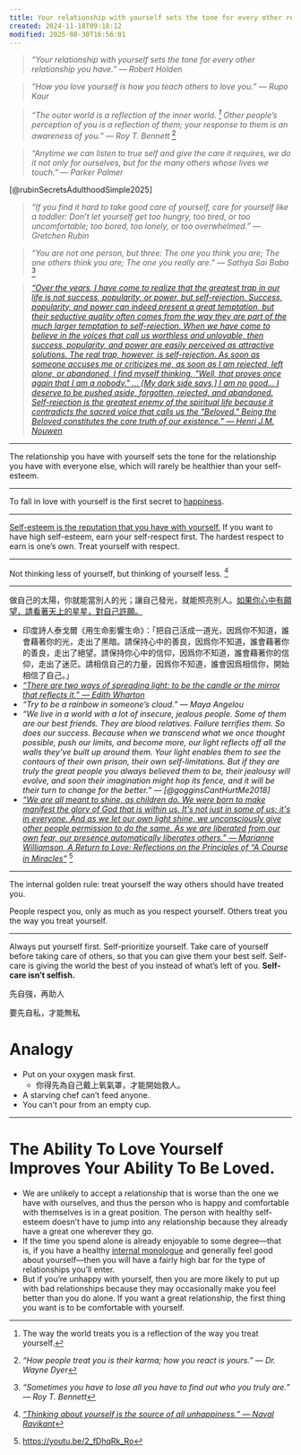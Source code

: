 ```yaml
---
title: Your relationship with yourself sets the tone for every other relationships you have
created: 2024-11-18T09:18:12
modified: 2025-08-30T16:56:01
---
```


> _“Your relationship with yourself sets the tone for every other relationship you have.” — Robert Holden_

> _“How you love yourself is how you teach others to love you.” — Rupo Kaur_

> _“The outer world is a reflection of the inner world. [^1] Other people’s perception of you is a reflection of them; your response to them is an awareness of you.” — Roy T. Bennett_ [^2]

> _“Anytime we can listen to true self and give the care it requires, we do it not only for ourselves, but for the many others whose lives we touch.” — Parker Palmer_

[@rubinSecretsAdulthoodSimple2025]

> _“If you find it hard to take good care of yourself, care for yourself like a toddler: Don’t let yourself get too hungry, too tired, or too uncomfortable; too bored, too lonely, or too overwhelmed.” — Gretchen Rubin_

> _“You are not one person, but three: The one you think you are; The one others think you are; The one you really are.” — Sathya Sai Baba_ [^3]

> _[“Over the years, I have come to realize that the greatest trap in our life is not success, popularity, or power, but self-rejection. Success, popularity, and power can indeed present a great temptation, but their seductive quality often comes from the way they are part of the much larger temptation to self-rejection. When we have come to believe in the voices that call us worthless and unlovable, then success, popularity, and power are easily perceived as attractive solutions. The real trap, however, is self-rejection. As soon as someone accuses me or criticizes me, as soon as I am rejected, left alone, or abandoned, I find myself thinking, "Well, that proves once again that I am a nobody." ... [My dark side says,] I am no good... I deserve to be pushed aside, forgotten, rejected, and abandoned. Self-rejection is the greatest enemy of the spiritual life because it contradicts the sacred voice that calls us the "Beloved." Being the Beloved constitutes the core truth of our existence.” — Henri J.M. Nouwen](https://www.goodreads.com/quotes/230436-over-the-years-i-have-come-to-realize-that-the)_

---

The relationship you have with yourself sets the tone for the relationship you have with everyone else, which will rarely be healthier than your self-esteem.

---

To fall in love with yourself is the first secret to [happiness](happiness.md).

---

 [Self-esteem is the reputation that you have with yourself.](https://x.com/naval/status/819595652644491264) If you want to have high self-esteem, earn your self-respect first. The hardest respect to earn is one’s own. Treat yourself with respect.

---

Not thinking less of yourself, but thinking of yourself less. [^4]

---

做自己的太陽，你就能當別人的光；讓自己發光，就能照亮別人。[如果你心中有願望，請看著天上的星星，對自己許願。](https://www.youtube.com/watch?v=_ziTd2w06xk&t=18m39s)

* 印度詩人泰戈爾《用生命影響生命》：「把自己活成一道光，因爲你不知道，誰會藉著你的光，走出了黑暗。請保持心中的善良，因爲你不知道，誰會藉著你的善良，走出了絕望。請保持你心中的信仰，因爲你不知道，誰會藉著你的信仰，走出了迷茫。請相信自己的力量，因爲你不知道，誰會因爲相信你，開始相信了自己。」
* _[“There are two ways of spreading light: to be the candle or the mirror that reflects it.” — Edith Wharton](https://www.brainyquote.com/quotes/edith_wharton_100511)_
* _“Try to be a rainbow in someone’s cloud.” — Maya Angelou_
* _“We live in a world with a lot of insecure, jealous people. Some of them are our best friends. They are blood relatives. Failure terrifies them. So does our success. Because when we transcend what we once thought possible, push our limits, and become more, our light reflects off all the walls they’ve built up around them. Your light enables them to see the contours of their own prison, their own self-limitations. But if they are truly the great people you always believed them to be, their jealousy will evolve, and soon their imagination might hop its fence, and it will be their turn to change for the better.” — [@gogginsCantHurtMe2018]_
* _[“We are all meant to shine, as children do. We were born to make manifest the glory of God that is within us. It's not just in some of us; it's in everyone. And as we let our own light shine, we unconsciously give other people permission to do the same. As we are liberated from our own fear, our presence automatically liberates others.” ― Marianne Williamson, A Return to Love: Reflections on the Principles of “A Course in Miracles”](https://www.goodreads.com/quotes/928-our-deepest-fear-is-not-that-we-are-inadequate-our)_ [^5]

---

The internal golden rule: treat yourself the way others should have treated you.

People respect you, only as much as you respect yourself. Others treat you the way you treat yourself.

---

Always put yourself first. Self-prioritize yourself. Take care of yourself before taking care of others, so that you can give them your best self. Self-care is giving the world the best of you instead of what’s left of you. **Self-care isn’t selfish.**

先自強，再助人

要先自私，才能無私

# Analogy

* Put on your oxygen mask first.
	* 你得先為自己戴上氧氣罩，才能開始救人。
* A starving chef can’t feed anyone.
* You can’t pour from an empty cup.

---

# The Ability To Love Yourself Improves Your Ability To Be Loved.

* We are unlikely to accept a relationship that is worse than the one we have with ourselves, and thus the person who is happy and comfortable with themselves is in a great position. The person with healthy self-esteem doesn’t have to jump into any relationship because they already have a great one wherever they go.
* If the time you spend alone is already enjoyable to some degree—that is, if you have a healthy [internal monologue](be-careful-how-you-are-talking-to-yourself.md) and generally feel good about yourself—then you will have a fairly high bar for the type of relationships you’ll enter.
* But if you’re unhappy with yourself, then you are more likely to put up with bad relationships because they may occasionally make you feel better than you do alone. If you want a great relationship, the first thing you want is to be comfortable with yourself.

[^1]: The way the world treats you is a reflection of the way you treat yourself.
[^2]: _“How people treat you is their karma; how you react is yours.” — Dr. Wayne Dyer_
[^3]: _“Sometimes you have to lose all you have to find out who you truly are.” — Roy T. Bennett_
[^4]: _[“Thinking about yourself is the source of all unhappiness.” — Naval Ravikant](https://youtu.be/KyfUysrNaco)_
[^5]: <https://youtu.be/2_fDhqRk_Ro>
